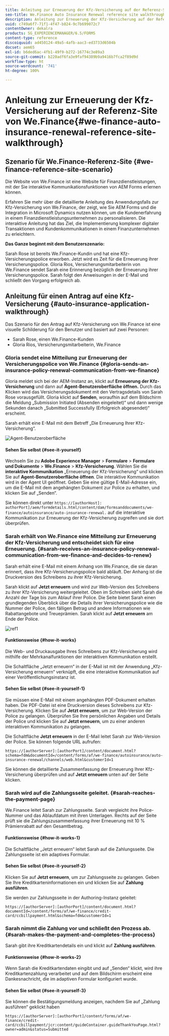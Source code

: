 ```yaml
---
title: Anleitung zur Erneuerung der Kfz-Versicherung auf der Referenz-Site von We.Finance
seo-title: We.Finance Auto Insurance Renewal reference site walkthrough
description: Anleitung zur Erneuerung der Kfz-Versicherung auf der Referenz-Site von We.Finance
uuid: c749a6f7-71f1-4f47-b824-9c7b699072c7
contentOwner: dekalra
products: SG_EXPERIENCEMANAGER/6.5/FORMS
content-type: reference
discoiquuid: ad450124-49a5-4afb-aac3-ed3733d6504b
docset: aem65
exl-id: b6ded6ac-4fb1-49f9-b272-16774c3e89a3
source-git-commit: b220adf6fa3e9faf94389b9a9416b7fca2f89d9d
workflow-type: ht
source-wordcount: '741'
ht-degree: 100%

---
```


# Anleitung zur Erneuerung der Kfz-Versicherung auf der Referenz-Site von We.Finance{#we-finance-auto-insurance-renewal-reference-site-walkthrough}

## Szenario für We.Finance-Referenz-Site  {#we-finance-reference-site-scenario}

Die Website von We.Finance ist eine Website für Finanzdienstleistungen, mit der Sie interaktive Kommunikationsfunktionen von AEM Forms erlernen können.

Erfahren Sie mehr über die detaillierte Anleitung des Anwendungsfalls zur Kfz-Versicherung von We.Finance, der zeigt, wie Sie AEM Forms und die Integration in Microsoft Dynamics nutzen können, um die Kundenerfahrung in einem Finanzdienstleistungsunternehmen zu personalisieren. Die interaktive Anleitung hat das Ziel, die Implementierung komplexer digitaler Transaktionen und Kundenkommunikationen in einem Finanzunternehmen zu erleichtern.

**Das Ganze beginnt mit dem Benutzerszenario:** 

Sarah Rose ist bereits We.Finance-Kundin und hat eine Kfz-Versicherungspolice erworben. Jetzt wird es Zeit für die Erneuerung ihrer Versicherungspolice. Gloria Rios, Versicherungsmitarbeiterin von We.Finance sendet Sarah eine Erinnerung bezüglich der Erneuerung ihrer Versicherungspolice. Sarah folgt den Anweisungen in der E-Mail und schließt den Vorgang erfolgreich ab.

## Anleitung für einen Antrag auf eine Kfz-Versicherung {#auto-insurance-application-walkthrough}

Das Szenario für den Antrag auf Kfz-Versicherung von We.Finance ist eine visuelle Schilderung für den Benutzer und basiert auf zwei Personen:

* Sarah Rose, einen We.Finance-Kunden
* Gloria Rios, Versicherungsmitarbeiterin, We.Finance

### Gloria sendet eine Mitteilung zur Erneuerung der Versicherungspolice von We.Finance {#gloria-sends-an-insurance-policy-renewal-communication-from-we-finance}

Gloria meldet sich bei der AEM-Instanz an, klickt auf **Erneuerung der Kfz-Versicherung** und dann auf **Agent-Benutzeroberfläche öffnen.** Durch das Klicken wird das Versicherungsdokument mit den Vertragsdetails von Sarah Rose vorausgefüllt. Gloria klickt auf **Senden**, woraufhin auf dem Bildschirm die Meldung „Submission Initiated (Absenden eingeleitet)“ und dann wenige Sekunden danach „Submitted Successfully (Erfolgreich abgesendet)“ erscheint.

Sarah erhält eine E-Mail mit dem Betreff „Die Erneuerung Ihrer Kfz-Versicherung“.

![Agent-Benutzeroberfläche](assets/agent_ui_email_new.png)

#### Sehen Sie selbst {#see-it-yourself}

Wechseln Sie zu **Adobe Experience Manager** > **Formulare** > **Formulare und Dokumente** > **We.Finance** > **Kfz-Versicherung**. Wählen Sie die **interaktive Kommunikation** „Erneuerung der Kfz-Versicherung“ und klicken Sie auf **Agent-Benutzeroberfläche öffnen**. Die interaktive Kommunikation wird in der Agent UI geöffnet. Geben Sie eine gültige E-Mail-Adresse ein, um die E-Mail mit dem angehängten Dokument zur Police zu erhalten, und klicken Sie auf „Senden“.

Sie können direkt unter `https://[authorHost]: authorPort]/aem/formdetails.html/content/dam/formsanddocuments/we-finance/autoinsurance/auto-insurance-renewal.` auf die interaktive Kommunikation zur Erneuerung der Kfz-Versicherung zugreifen und sie dort überprüfen.

### Sarah erhält von We.Finance eine Mitteilung zur Erneuerung der Kfz-Versicherung und entscheidet sich für eine Erneuerung. {#sarah-receives-an-insurance-policy-renewal-communication-from-we-finance-and-decides-to-renew}

Sarah erhält eine E-Mail mit einem Anhang von We.Finance, die sie daran erinnert, dass ihre Kfz-Versicherungspolice bald abläuft. Der Anhang ist die Druckversion des Schreibens zu ihrer Kfz-Versicherung.

Sarah klickt auf **Jetzt erneuern** und wird zur Web-Version des Schreibens zu ihrer Kfz-Versicherung weitergeleitet. Oben im Schreiben sieht Sarah die Anzahl der Tage bis zum Ablauf ihrer Police. Die Seite bietet Sarah einen grundlegenden Überblick über die Details ihrer Versicherungspolice wie die Nummer der Police, den fälligen Betrag und andere Informationen wie Rabattangebote und Treueprämien. Sarah klickt auf **Jetzt erneuern** am Ende der Police.

![ref1](assets/ref1.png)

#### Funktionsweise {#how-it-works}

Die Web- und Druckausgabe Ihres Schreibens zur Kfz-Versicherung wird mithilfe der Mehrkanalfunktionen der interaktiven Kommunikation erstellt.

Die Schaltfläche „Jetzt erneuern“ in der E-Mail ist mit der Anwendung „Kfz-Versicherung erneuern“ verknüpft, die eine interaktive Kommunikation auf einer Veröffentlichungsinstanz ist.

#### Sehen Sie selbst {#see-it-yourself-1}

Sie müssen eine E-Mail mit einem angehängten PDF-Dokument erhalten haben. Die PDF-Datei ist eine Druckversion dieses Schreibens zur Kfz-Versicherung. Klicken Sie auf **Jetzt erneuern**, um zur Web-Version der Police zu gelangen. Überprüfen Sie Ihre persönlichen Angaben und Details der Police und klicken Sie auf **Jetzt erneuern**, um zu einer anderen interaktiven Kommunikation zu gelangen.

Die Schaltfläche **Jetzt erneuern** in der E-Mail leitet Sarah zur Web-Version der Police. Sie können folgende URL aufrufen:

`https://[authorServer]:[authorPort]/content/document.html?schema=fdm&documentId=/content/forms/af/we-finance/autoinsurance/auto-insurance-renewal/channels/web.html&customerId=1`

Sie können die detaillierte Zusammenfassung der Erneuerung Ihrer Kfz-Versicherung überprüfen und auf **Jetzt erneuern** unten auf der Seite klicken.

### Sarah wird auf die Zahlungsseite geleitet. {#sarah-reaches-the-payment-page}

We.Finance leitet Sarah zur Zahlungsseite. Sarah vergleicht ihre Police-Nummer und das Ablaufdatum mit ihren Unterlagen. Rechts auf der Seite prüft sie die Zahlungszusammenfassung ihrer Erneuerung mit 10 % Prämienrabatt auf den Gesamtbetrag.

#### Funktionsweise {#how-it-works-1}

Die Schaltfläche „Jetzt erneuern“ leitet Sarah auf die Zahlungsseite. Die Zahlungsseite ist ein adaptives Formular.

#### Sehen Sie selbst {#see-it-yourself-2}

Klicken Sie auf **Jetzt erneuern**, um zur Zahlungsseite zu gelangen. Geben Sie Ihre Kreditkarteninformationen ein und klicken Sie auf **Zahlung ausführen**.

Sie werden zur Zahlungsseite in der Authoring-Instanz geleitet:

`https://[authorServer]:[authorPort]/content/document.html?documentId=/content/forms/af/we-finance/credit-card/ccbillpayment.html&schema=fdm&customerId=1`

### Sarah nimmt die Zahlung vor und schließt den Prozess ab. {#sarah-makes-the-payment-and-completes-the-process}

Sarah gibt ihre Kreditkartendetails ein und klickt auf **Zahlung ausführen**.

#### Funktionsweise {#how-it-works-2}

Wenn Sarah die Kreditkartendaten eingibt und auf „Senden“ klickt, wird ihre Kreditkartenzahlung verarbeitet und auf dem Bildschirm erscheint eine Dankesnachricht, die im adaptiven Formular konfiguriert wurde.

#### Sehen Sie selbst {#see-it-yourself-3}

Sie können die Bestätigungsmeldung anzeigen, nachdem Sie auf „Zahlung ausführen“ geklickt haben

`https://[authorServer]:[authorPort]/content/forms/af/we-finance/credit-card/ccbillpayment/jcr:content/guideContainer.guideThankYouPage.html?owner=admin&status=Submitted`

